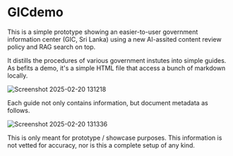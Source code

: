 # GICdemo

This is a simple prototype showing an easier-to-user government information center (GIC, Sri Lanka) using a new AI-assited content review policy and RAG search on top. 

It distills the procedures of various government instutes into simple guides. As befits a demo, it's a simple HTML file that access a bunch of markdown locally. 

![Screenshot 2025-02-20 131218](https://github.com/user-attachments/assets/a579eb5b-c636-4819-8cc6-c78a134a051c)

Each guide not only contains information, but document metadata as follows.

![Screenshot 2025-02-20 131336](https://github.com/user-attachments/assets/2d8791da-a062-4899-9f43-32e1debed0e2)

This is only meant for prototype / showcase purposes. This information is not vetted for accuracy, nor is this a complete setup of any kind. 
